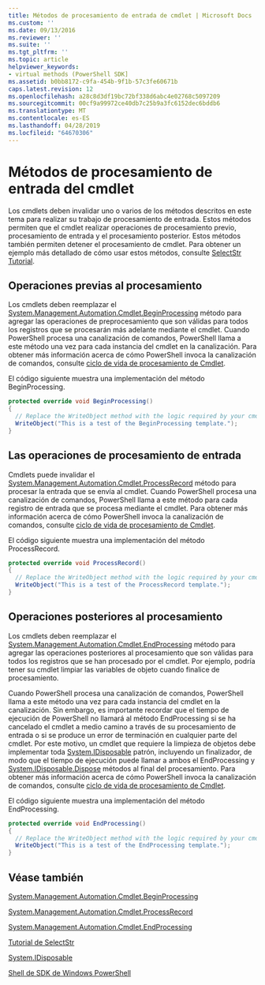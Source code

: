 ```yaml
---
title: Métodos de procesamiento de entrada de cmdlet | Microsoft Docs
ms.custom: ''
ms.date: 09/13/2016
ms.reviewer: ''
ms.suite: ''
ms.tgt_pltfrm: ''
ms.topic: article
helpviewer_keywords:
- virtual methods (PowerShell SDK]
ms.assetid: b0bb8172-c9fa-454b-9f1b-57c3fe60671b
caps.latest.revision: 12
ms.openlocfilehash: a28c8d3df19bc72bf338d6abc4e02768c5097209
ms.sourcegitcommit: 00cf9a99972ce40db7c25b9a3fc6152dec6bddb6
ms.translationtype: MT
ms.contentlocale: es-ES
ms.lasthandoff: 04/28/2019
ms.locfileid: "64670306"
---
```

# <a name="cmdlet-input-processing-methods"></a>Métodos de procesamiento de entrada del cmdlet

Los cmdlets deben invalidar uno o varios de los métodos descritos en este tema para realizar su trabajo de procesamiento de entrada.
Estos métodos permiten que el cmdlet realizar operaciones de procesamiento previo, procesamiento de entrada y el procesamiento posterior.
Estos métodos también permiten detener el procesamiento de cmdlet.
Para obtener un ejemplo más detallado de cómo usar estos métodos, consulte [SelectStr Tutorial](selectstr-tutorial.md).

## <a name="pre-processing-operations"></a>Operaciones previas al procesamiento

Los cmdlets deben reemplazar el [System.Management.Automation.Cmdlet.BeginProcessing](/dotnet/api/System.Management.Automation.Cmdlet.BeginProcessing) método para agregar las operaciones de preprocesamiento que son válidas para todos los registros que se procesarán más adelante mediante el cmdlet.
Cuando PowerShell procesa una canalización de comandos, PowerShell llama a este método una vez para cada instancia del cmdlet en la canalización.
Para obtener más información acerca de cómo PowerShell invoca la canalización de comandos, consulte [ciclo de vida de procesamiento de Cmdlet](/previous-versions/ms714429(v=vs.85)).

El código siguiente muestra una implementación del método BeginProcessing.

```csharp
protected override void BeginProcessing()
{
  // Replace the WriteObject method with the logic required by your cmdlet.
  WriteObject("This is a test of the BeginProcessing template.");
}
```

## <a name="input-processing-operations"></a>Las operaciones de procesamiento de entrada

Cmdlets puede invalidar el [System.Management.Automation.Cmdlet.ProcessRecord](/dotnet/api/System.Management.Automation.Cmdlet.ProcessRecord) método para procesar la entrada que se envía al cmdlet.
Cuando PowerShell procesa una canalización de comandos, PowerShell llama a este método para cada registro de entrada que se procesa mediante el cmdlet.
Para obtener más información acerca de cómo PowerShell invoca la canalización de comandos, consulte [ciclo de vida de procesamiento de Cmdlet](/previous-versions/ms714429(v=vs.85)).

El código siguiente muestra una implementación del método ProcessRecord.

```csharp
protected override void ProcessRecord()
{
  // Replace the WriteObject method with the logic required by your cmdlet.
  WriteObject("This is a test of the ProcessRecord template.");
}
```

## <a name="post-processing-operations"></a>Operaciones posteriores al procesamiento

Los cmdlets deben reemplazar el [System.Management.Automation.Cmdlet.EndProcessing](/dotnet/api/System.Management.Automation.Cmdlet.EndProcessing) método para agregar las operaciones posteriores al procesamiento que son válidas para todos los registros que se han procesado por el cmdlet.
Por ejemplo, podría tener su cmdlet limpiar las variables de objeto cuando finalice de procesamiento.

Cuando PowerShell procesa una canalización de comandos, PowerShell llama a este método una vez para cada instancia del cmdlet en la canalización.
Sin embargo, es importante recordar que el tiempo de ejecución de PowerShell no llamará al método EndProcessing si se ha cancelado el cmdlet a medio camino a través de su procesamiento de entrada o si se produce un error de terminación en cualquier parte del cmdlet.
Por este motivo, un cmdlet que requiere la limpieza de objetos debe implementar toda [System.IDisposable](/dotnet/api/System.IDisposable) patrón, incluyendo un finalizador, de modo que el tiempo de ejecución puede llamar a ambos el EndProcessing y [ System.IDisposable.Dispose](/dotnet/api/System.IDisposable.Dispose) métodos al final del procesamiento.
Para obtener más información acerca de cómo PowerShell invoca la canalización de comandos, consulte [ciclo de vida de procesamiento de Cmdlet](/previous-versions/ms714429(v=vs.85)).

El código siguiente muestra una implementación del método EndProcessing.

```csharp
protected override void EndProcessing()
{
  // Replace the WriteObject method with the logic required by your cmdlet.
  WriteObject("This is a test of the EndProcessing template.");
}
```

## <a name="see-also"></a>Véase también

[System.Management.Automation.Cmdlet.BeginProcessing](/dotnet/api/System.Management.Automation.Cmdlet.BeginProcessing)

[System.Management.Automation.Cmdlet.ProcessRecord](/dotnet/api/System.Management.Automation.Cmdlet.ProcessRecord)

[System.Management.Automation.Cmdlet.EndProcessing](/dotnet/api/System.Management.Automation.Cmdlet.EndProcessing)

[Tutorial de SelectStr](selectstr-tutorial.md)

[System.IDisposable](/dotnet/api/System.IDisposable)

[Shell de SDK de Windows PowerShell](../windows-powershell-reference.md)
